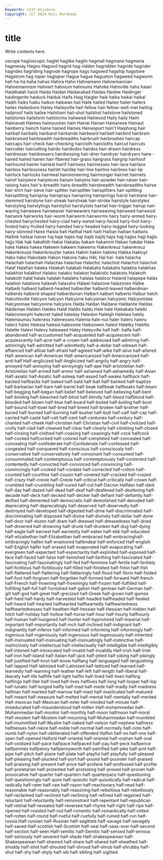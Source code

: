 ```yaml
---
Keywords: 1137 kojimura
Copyright: (C) 2024 Koji Murakami
---
```


# title

Write contents here.



oscope hagioscopic haglet haglike haglin hagmall hagmane hagmena hagmenay Hagno
Hagood hagrid hag-ridden hagridden hagride hagrider hagrides hagriding hagrode hagrope
hags hagseed hagship hagstone Hagstrom hag-taper hagtaper Hague hague hagueton
hagweed hagworm hah ha-ha haha hahas Hahira Hahn Hahnemann Hahnemannian
Hahnemannism Hahnert hahnium hahniums Hahnke Hahnville hahs haiari Haiathalah haick
Haida Haidan Haidarabad Haidas Haidee Haidinger haidingerite haiduck Haiduk Haifa
Haig Haigler haik haika haikai haikal Haikh haiks haiku haikun
haikwan hail Haile hailed Hailee hailer hailers hailes Hailesboro Hailey
Haileyville hail-fellow hail-fellow-well-met hailing hailproof hails hailse Hailsham hail-shot hailshot
hailstone hailstoned hailstones hailstorm hailstorms hailweed Hailwood Haily haily Haim
Haimavati Haimes haimsucken hain Hainai Hainan Hainanese Hainaut hainberry hainch
haine hained Haines Hainesport hain't Haiphong hair hairball hairballs hairband
hairbands hairbeard hairbell hairbird hairbrain hairbrained hairbreadth hairbreadths hairbrush hairbrushes
haircap haircaps hair-check hair-checking haircloth haircloths haircut haircuts haircutter haircutting
hairdo hairdodos hairdos hair-drawn hairdress hairdresser hairdressers hairdressing hair-drier hairdryer
hairdryers haire -haired haired hairen hair-fibered hair-grass hairgrass hairgrip hairhoof
hairhound hairier hairiest hairif hairiness hairinesses hair-lace hairlace hairless hairlessness
hairlet hairlike hair-line hairline hairlines hair-lip hairlock hairlocks hairmeal hairmoneering
hairmonger hairnet hairnets hairof hairpiece hairpieces hairpin hairpins hair-powder hair-raiser
hair-raising hairs hair's-breadth hairs-breadth hairsbreadth hairsbreadths hairse hair-shirt hair-sieve hair-splitter
hairsplitter hairsplitters hair-splitting hairsplitting hairspray hairsprays hairspring hairsprings hairst hairstane
hair-stemmed hairstone hair-streak hairstreak hair-stroke hairstyle hairstyles hairstyling hairstylings hairstylist
hairstylists hairtail hair-trigger hairup hair-waving hairweave hairweaver hairweavers hairweaving hairweed
hairwood hairwork hairworks hair-worm hairworm hairworms hairy hairy-armed hairy-chested hairychested
hairy-clad hairy-eared hairy-faced hairy-foot hairy-footed hairy-fruited hairy-handed hairy-headed hairy-legged hairy-looking
hairy-skinned Haise Haisla hait Haithal Haiti haiti Haitian haitian haitians
Haitink haitsai haiver haj haje hajes haji hajib hajilij hajis
hajj hajjes hajji hajjis hajjs Hak hak hakafoth Hakai Hakalau
hakam hakamim Hakan hakdar Hake hake Hakea hakea Hakeem hakeem
hakeems Hakenkreuz hakenkreuz Hakenkreuze Hakenkreuzler hakes Hakim hakim hakims Hakka
Hakluyt Hako hako Hakodate Hakon Hakone haku HAL Hal hal-
hala halacha Halachah halachah Halachas halachas Halachic halachist Halachot halachot
Halaf Halafian halaka Halakah halakah Halakahs halakahs halakha halakhas halakhist
halakhot Halakic halakic halakist halakistic halakists Halakoth halakoth halal halala
halalah halalahs halalas halalcor Haland halapepe halas halation halations halavah
halavahs Halawi halazone halazones Halbe Halbeib halberd halberd-headed halberdier halberd-leaved
halberdman halberds halberd-shaped halberdsman Halbert halbert halberts Halbur halch Halcottsville
Halcyon halcyon Halcyone halcyonian halcyonic Halcyonidae Halcyoninae halcyonine halcyons Halda
Haldan Haldane Haldanite Haldas Haldeman Halden Haldes Haldi Haldis haldu
Hale hale Haleakala halebi Halecomorphi halecret haled haleday Haledon Haleigh
Haleiwa halely Halemaumau haleness halenesses Halenia hale-nut haler halers haleru
halerz hales Halesia halesia halesome Halesowen halest Haletky Haletta Halette
Halevi Halevy haleweed Haley Haleyville half half- halfa half-abandoned half-accustomed
half-acquainted half-acquiescent half-acquiescently half-acre half-a-crown half-addressed half-admiring half-admiringly half-admitted half-admittedly
half-a-dollar half-adream half-affianced half-afloat half-afraid half-agreed half-alike half-alive half-altered Half-american
half-American Half-americanized half-Americanized half-and-half Half-anglicized half-Anglicized half-angrily half-angry half-annoyed half-annoying
half-annoyingly half-ape Half-aristotelian half-Aristotelian half-armed half-armor half-ashamed half-ashamedly half-Asian Half-asiatic
half-Asiatic half-asleep half-assed half-awake halfback half-backed halfbacks half-baked half-bald half-ball
half-banked half-baptize half-barbarian half-bare half-barrel half-beak halfbeak halfbeaks half-beam half-begging
half-begun half-belief half-believed half-believing half-bent half-binding half-bleached half-blind half-blindly half-blood
halfblood half-blooded half-blown half-blue half-board half-boiled half-boiling half-boot half-bound half-bowl
half-bred half-breed half-broken half-brother half-buried half-burned half-burning half-bushel half-butt half-calf
half-cap half-carried half-caste half-cell half-cent half-centuries half-century half-chanted half-cheek Half-christian
half-Christian half-civil half-civilized half-civilly half-clad half-cleaned half-clear half-clearly half-climbing half-closed
half-closing half-clothed half-coaxing half-coaxingly half-cock halfcock half-cocked halfcocked half-colored half-completed
half-concealed half-concealing Half-confederate half-Confederate half-confessed half-congealed half-conquered half-conscious half-consciously half-conservative
half-conservatively half-consonant half-consumed half-consummated half-contemptuous half-contemptuously half-contented half-contentedly half-convicted half-convinced
half-convincing half-convincingly half-cooked half-cordate half-corrected half-cotton half-counted half-courtline half-cousin half-covered
half-cracked half-crazed half-crazy Half-creole half-Creole half-critical half-critically half-crown half-crumbled half-crumbling
half-cured half-cut half-Dacron Halfdan half-dark half-day half-dazed half-dead half-deaf half-deafened
half-deafening half-decade half-deck half-decked half-decker half-defiant half-defiantly half-deified half-demented half-democratic
half-demolished half-denuded half-deprecating half-deprecatingly half-deserved half-deservedly half-destroyed half-developed half-digested half-dime
half-discriminated half-discriminating half-disposed half-divine half-divinely half-dollar half-done half-door half-dozen half-dram
half-dressed half-dressedness half-dried half-drowned half-drowning half-drunk half-drunken half-dug half-dying half-eagle
half-earnest half-earnestly half-eaten half-ebb half-educated Half-elizabethan half-Elizabethan half-embraced half-embracinghalf-embracingly halfen
half-enamored halfendeal half-enforced Half-english half-English halfer half-erased half-evaporated half-evaporating half-evergreen
half-expectant half-expectantly half-exploited half-exposed half-face half-faced half-false half-famished half-farthing half-fascinated
half-fascinating half-fascinatingly half-fed half-feminine half-fertile half-fertilely half-fictitious half-fictitiously half-filled half-finished
half-firkin half-fish half-flattered half-flattering half-flatteringly half-flood half-florin half-folded half-foot half-forgiven
half-forgotten half-formed half-forward Half-french half-French half-frowning half-frowningly half-frozen half-fulfilled half-fulfilling
half-full half-furnished half-gallon Half-german half-German half-gill half-god half-great Half-grecized half-Greek
half-grown half-guinea half-hard half-hardy half-harvested half-headed halfheaded half-healed half-heard half-hearted
halfhearted halfheartedly halfheartedness halfheartednesses half-heathen Half-hessian half-Hessian half-hidden half-hitch half-holiday
half-hollow half-horse half-hour half-hourly halfhourly half-human half-hungered half-hunter half-hypnotized half-imperial
half-important half-importantly half-inch half-inclined half-indignant half-indignantly half-inferior half-informed half-informing half-informingly
half-ingenious half-ingeniously half-ingenuous half-ingenuously half-inherited half-insinuated half-insinuating half-insinuatingly half-instinctive half-instinctively
half-intellectual half-intellectually half-intelligible half-intelligibly half-intoned half-intoxicated half-invalid half-invalidly Half-irish half-Irish
half-iron half-island half-Italian half-jack half-jelled half-joking half-jokingly half-justified half-knot half-know
halflang half-languaged half-languishing half-lapped Half-latinized half-Latinized half-latticed half-learned half-learnedly half-learning
half-leather half-left half-length half-liberal half-liberally half-life halflife half-light halflin half-lined
half-linen halfling halflings half-liter half-lived half-lives halflives half-long half-looper half-lop
half-lunatic half-lunged halfly half-mad half-made half-madly half-madness halfman half-marked half-marrow
half-mast half-masticated half-matured half-meant half-measure half-melted half-mental half-mentally half-merited Half-mexican
half-Mexican half-miler half-minded half-minute half-miseducated half-misunderstood half-mitten Half-mohammedan half-Mohammedan half-monitor
half-monthly half-moon halfmoon half-moral Half-moslem half-Moslem half-mourning half-Muhammadan half-mumbled half-mummified
half-Muslim half-naked half-nelson half-nephew halfness halfnesses half-niece half-noble half-normal half-normally
half-note half-numb half-nylon half-obliterated half-offended Halfon half-on half-one half-open half-opened
Halford Half-oriental half-oriental half-orphan half-oval half-oxidized half-pace halfpace halfpaced half-pay
half-peck halfpence halfpennies halfpenny halfpennyworth half-petrified half-pike half-pint half-pipe half-pitch
half-plane half-plate half-playful half-playfully half-pleased half-pleasing half-plucked half-port half-pound half-pounder
half-praised half-praising half-present half-price half-profane half-professed half-profile half-proletarian half-protested half-protesting
half-proved half-proven half-provocative half-quarter half-quartern half-quarterpace half-questioning half-questioningly half-quire half-quixotic
half-quixotically half-radical half-radically half-rater half-raw half-rayon half-reactionary half-read half-reasonable half-reasonably
half-reasoning half-rebellious half-rebelliously half-reclaimed half-reclined half-reclining half-refined half-regained half-reluctant half-reluctantly
half-remonstrant half-repentant half-republican half-retinal half-revealed half-reversed half-rhyme half-right half-ripe half-ripened
half-roasted half-rod half-romantic half-romantically half-rotted half-rotten half-round half-rueful half-ruefully half-ruined
half-run half-russia Half-russian half-Russian half-sagittate half-savage half-savagely half-saved Half-scottish half-Scottish
half-seal half-seas-over half-second half-section half-seen Half-semitic half-Semitic half-sensed half-serious half-seriously
half-severed half-shade Half-shakespearean half-Shakespearean half-shamed half-share half-shared half-sheathed half-shoddy half-shot
half-shouted half-shroud half-shrub half-shrubby half-shut half-shy half-shyly half-sib half-sibling half-sighted
